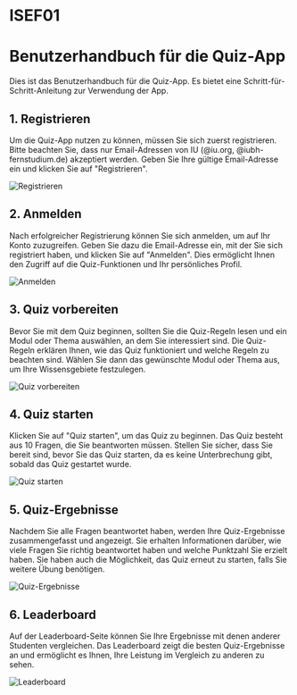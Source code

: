 # ISEF01
# Benutzerhandbuch für die Quiz-App

Dies ist das Benutzerhandbuch für die Quiz-App. Es bietet eine Schritt-für-Schritt-Anleitung zur Verwendung der App.

## 1. Registrieren

Um die Quiz-App nutzen zu können, müssen Sie sich zuerst registrieren. Bitte beachten Sie, dass nur Email-Adressen von IU (@iu.org, @iubh-fernstudium.de) akzeptiert werden. Geben Sie Ihre gültige Email-Adresse ein und klicken Sie auf "Registrieren".

![Registrieren](images/registrieren.png)

## 2. Anmelden

Nach erfolgreicher Registrierung können Sie sich anmelden, um auf Ihr Konto zuzugreifen. Geben Sie dazu die Email-Adresse ein, mit der Sie sich registriert haben, und klicken Sie auf "Anmelden". Dies ermöglicht Ihnen den Zugriff auf die Quiz-Funktionen und Ihr persönliches Profil.

![Anmelden](images/anmelden.png)

## 3. Quiz vorbereiten

Bevor Sie mit dem Quiz beginnen, sollten Sie die Quiz-Regeln lesen und ein Modul oder Thema auswählen, an dem Sie interessiert sind. Die Quiz-Regeln erklären Ihnen, wie das Quiz funktioniert und welche Regeln zu beachten sind. Wählen Sie dann das gewünschte Modul oder Thema aus, um Ihre Wissensgebiete festzulegen.

![Quiz vorbereiten](images/quiz-vorbereiten.png)

## 4. Quiz starten

Klicken Sie auf "Quiz starten", um das Quiz zu beginnen. Das Quiz besteht aus 10 Fragen, die Sie beantworten müssen. Stellen Sie sicher, dass Sie bereit sind, bevor Sie das Quiz starten, da es keine Unterbrechung gibt, sobald das Quiz gestartet wurde.

![Quiz starten](images/quiz-starten.png)

## 5. Quiz-Ergebnisse

Nachdem Sie alle Fragen beantwortet haben, werden Ihre Quiz-Ergebnisse zusammengefasst und angezeigt. Sie erhalten Informationen darüber, wie viele Fragen Sie richtig beantwortet haben und welche Punktzahl Sie erzielt haben. Sie haben auch die Möglichkeit, das Quiz erneut zu starten, falls Sie weitere Übung benötigen.

![Quiz-Ergebnisse](images/quiz-ergebnisse.png)

## 6. Leaderboard

Auf der Leaderboard-Seite können Sie Ihre Ergebnisse mit denen anderer Studenten vergleichen. Das Leaderboard zeigt die besten Quiz-Ergebnisse an und ermöglicht es Ihnen, Ihre Leistung im Vergleich zu anderen zu sehen.

![Leaderboard](images/leaderboard.png)

